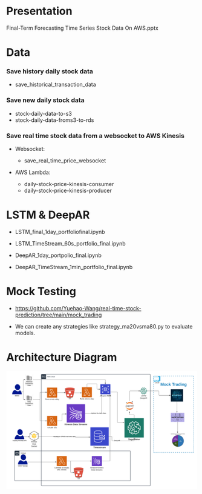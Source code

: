 # Presentation
Final-Term Forecasting Time Series Stock Data On AWS.pptx

# Data

### Save history daily stock data
- save_historical_transaction_data

### Save new daily stock data
- stock-daily-data-to-s3
- stock-daily-data-froms3-to-rds

### Save real time stock data from a websocket to AWS Kinesis

- Websocket: 
  - save_real_time_price_websocket

- AWS Lambda:
  - daily-stock-price-kinesis-consumer
  - daily-stock-price-kinesis-producer


# LSTM & DeepAR
- LSTM_final_1day_portfoliofinal.ipynb
- LSTM_TimeStream_60s_portfolio_final.ipynb

- DeepAR_1day_portpolio_final.ipynb
- DeepAR_TimeStream_1min_portfolio_final.ipynb

# Mock Testing
- https://github.com/Yuehao-Wang/real-time-stock-prediction/tree/main/mock_trading

- We can create any strategies like strategy_ma20vsma80.py to evaluate models.


# Architecture Diagram
![plot](./pic/architecture.png)

